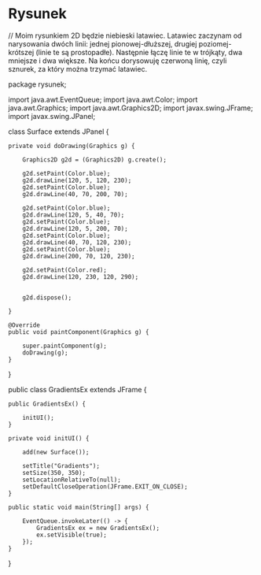 # Rysunek

// Moim rysunkiem 2D będzie niebieski latawiec. Latawiec zaczynam od narysowania dwóch linii: jednej pionowej-dłuższej, drugiej poziomej-krótszej (linie te są prostopadłe). Następnie łączę linie te w trójkąty, dwa mniejsze i dwa większe. Na końcu dorysowuję czerwoną linię, czyli sznurek, za który można trzymać latawiec.


package rysunek;

import java.awt.EventQueue;
import java.awt.Color;
import java.awt.Graphics;
import java.awt.Graphics2D;
import javax.swing.JFrame;
import javax.swing.JPanel;

class Surface extends JPanel {
    
    private void doDrawing(Graphics g) {
        
        Graphics2D g2d = (Graphics2D) g.create();

        g2d.setPaint(Color.blue);
        g2d.drawLine(120, 5, 120, 230);
        g2d.setPaint(Color.blue);
        g2d.drawLine(40, 70, 200, 70);
        
        g2d.setPaint(Color.blue);
        g2d.drawLine(120, 5, 40, 70);    
        g2d.setPaint(Color.blue);
        g2d.drawLine(120, 5, 200, 70);
        g2d.setPaint(Color.blue);
        g2d.drawLine(40, 70, 120, 230);
        g2d.setPaint(Color.blue);
        g2d.drawLine(200, 70, 120, 230);
        
        g2d.setPaint(Color.red);
        g2d.drawLine(120, 230, 120, 290);
        
        
        g2d.dispose();
     
    }

    @Override
    public void paintComponent(Graphics g) {
        
        super.paintComponent(g);
        doDrawing(g);
    }
}

public class GradientsEx extends JFrame {
    
    public GradientsEx() {

        initUI();
    }    
    
    private void initUI() {
        
        add(new Surface());
        
        setTitle("Gradients");
        setSize(350, 350);
        setLocationRelativeTo(null);            
        setDefaultCloseOperation(JFrame.EXIT_ON_CLOSE);
    }
    
    public static void main(String[] args) {

        EventQueue.invokeLater(() -> {
            GradientsEx ex = new GradientsEx();
            ex.setVisible(true);
        });
    }    
}
